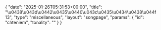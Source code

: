 {
    "date": "2025-01-26T05:31:53+00:00",
    "title": "\u0438\u043d\u0442\u0435\u0440\u043c\u0435\u0434\u0438\u044f 13",
    "type": "miscellaneous",
    "layout": "songpage",
    "params": {
        "id": "chteniem",
        "tonality": ""
    }
}